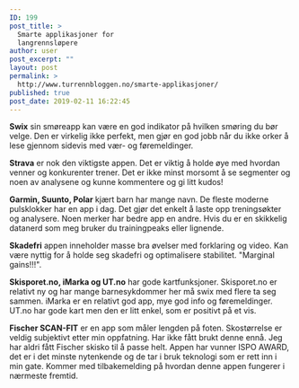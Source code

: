 ```yaml
---
ID: 199
post_title: >
  Smarte applikasjoner for
  langrennsløpere
author: user
post_excerpt: ""
layout: post
permalink: >
  http://www.turrennbloggen.no/smarte-applikasjoner/
published: true
post_date: 2019-02-11 16:22:45
---
```

<strong>Swix</strong> sin smøreapp kan være en god indikator på hvilken smøring du bør velge. Den er virkelig ikke perfekt, men gjør en god jobb når du ikke orker å lese gjennom sidevis med vær- og føremeldinger.

<strong>Strava</strong> er nok den viktigste appen. Det er viktig å holde øye med hvordan venner og konkurenter trener. Det er ikke minst morsomt å se segmenter og noen av analysene og kunne kommentere og gi litt kudos!

<strong>Garmin, Suunto, Polar</strong> kjært barn har mange navn. De fleste moderne pulsklokker har en app i dag. Det gjør det enkelt å laste opp treningsøkter og analysere. Noen merker har bedre app en andre. Hvis du er en skikkelig datanerd som meg bruker du trainingpeaks eller lignende.

<strong>Skadefri</strong> appen inneholder masse bra øvelser med forklaring og video. Kan være nyttig for å holde seg skadefri og optimalisere stabilitet. "Marginal gains!!!".

<strong>Skisporet.no, iMarka og UT.no</strong> har gode kartfunksjoner. Skisporet.no er relativt ny og har mange barnesykdommer her må swix med flere ta seg sammen. iMarka er en relativt god app, mye god info og føremeldinger. UT.no har gode kart men den er litt enkel, som er positivt på et vis.

<strong>Fischer SCAN-FIT</strong> er en app som måler lengden på foten. Skostørrelse er veldig subjektivt etter min oppfatning. Har ikke fått brukt denne ennå. Jeg har aldri fått Fischer skisko til å passe helt. Appen har vunner ISPO AWARD, det er i det minste nytenkende og de tar i bruk teknologi som er rett inn i min gate. Kommer med tilbakemelding på hvordan denne appen fungerer i nærmeste fremtid.